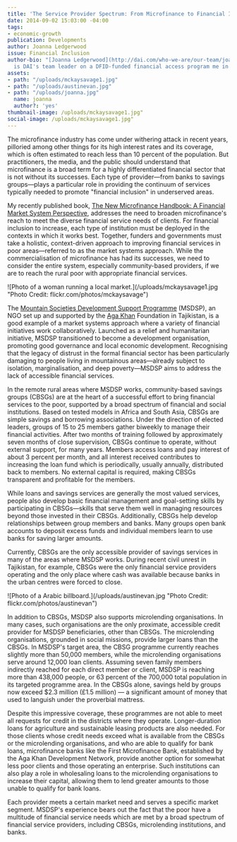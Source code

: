 ```yaml
---
title: 'The Service Provider Spectrum: From Microfinance to Financial Inclusion'
date: 2014-09-02 15:03:00 -04:00
tags:
- economic-growth
publication: Developments
author: Joanna Ledgerwood
issue: Financial Inclusion
author-bio: "[Joanna Ledgerwood](http://dai.com/who-we-are/our-team/joanna-ledgerwood)
  is DAI's team leader on a DFID-funded financial access program me in Zambia."
assets:
- path: "/uploads/mckaysavage1.jpg"
- path: "/uploads/austinevan.jpg"
- path: "/uploads/joanna.jpg"
  name: joanna
  author?: 'yes'
thumbnail-image: /uploads/mckaysavage1.jpg"
social-image: /uploads/mckaysavage1.jpg"
---
```


<p>The microfinance industry has come under withering attack in recent years, pilloried among other things for its high interest rates and its coverage, which is often estimated to reach less than 10 percent of the population. But practitioners, the media, and the public should understand that microfinance is a broad term for a highly differentiated financial sector that is not without its successes. Each type of provider—from banks to savings groups—plays a particular role in providing the continuum of services typically needed to promote "financial inclusion" in underserved areas.</p>



<p>My recently published book, <a href="https://openknowledge.worldbank.org/bitstream/handle/10986/12272/9780821389270.pdf">The New Microfinance Handbook: A Financial Market System Perspective</a>, addresses the need to broaden microfinance's reach to meet the diverse financial service needs of clients. For financial inclusion to increase, each type of institution must be deployed in the contexts in which it works best. Together, funders and governments must take a holistic, context-driven approach to improving financial services in poor areas—referred to as the market systems approach. While the commercialisation of microfinance has had its successes, we need to consider the entire system, especially community-based providers, if we are to reach the rural poor with appropriate financial services.</p>
![Photo of a woman running a local market.](/uploads/mckaysavage1.jpg "Photo Credit: flickr.com/photos/mckaysavage") 
  <p>The <a href="http://www.akdn.org/publications/2005_akf_mountains_paper3_english.pdf">Mountain Societies Development Support Programme</a> (MSDSP), an NGO set up and supported by the <a href="http://www.akdn.org/AKF">Aga Khan</a> Foundation in Tajikistan, is a good example of a market systems approach where a variety of financial initiatives work collaboratively. Launched as a relief and humanitarian initiative, MSDSP transitioned to become a development organisation, promoting good governance and local economic development. Recognising that the legacy of distrust in the formal financial sector has been particularly damaging to people living in mountainous areas—already subject to isolation, marginalisation, and deep poverty—MSDSP aims to address the lack of accessible financial services.</p>
  <p>In the remote rural areas where MSDSP works, community-based savings groups (CBSGs) are at the heart of a successful effort to bring financial services to the poor, supported by a broad spectrum of financial and social institutions. Based on tested models in Africa and South Asia, CBSGs are simple savings and borrowing associations. Under the direction of elected leaders, groups of 15 to 25 members gather biweekly to manage their financial activities. After two months of training followed by approximately seven months of close supervision, CBSGs continue to operate, without external support, for many years. Members access loans and pay interest of about 3 percent per month, and all interest received contributes to increasing the loan fund which is periodically, usually annually, distributed back to members. No external capital is required, making CBSGs transparent and profitable for the members.</p>
  <p>While loans and savings services are generally the most valued services, people also develop basic financial management and goal-setting skills by participating in CBSGs—skills that serve them well in managing resources beyond those invested in their CBSGs. Additionally, CBSGs help develop relationships between group members and banks. Many groups open bank accounts to deposit excess funds and individual members learn to use banks for saving larger amounts.</p>
  <p>Currently, CBSGs are the only accessible provider of savings services in many of the areas where MSDSP works. During recent civil unrest in Tajikistan, for example, CBSGs were the only financial service providers operating and the only place where cash was available because banks in the urban centres were forced to close.</p>
  ![Photo of a Arabic billboard.](/uploads/austinevan.jpg "Photo Credit: flickr.com/photos/austinevan") 
  <p>In addition to CBSGs, MSDSP also supports microlending organisations. In many cases, such organisations are the only proximate, accessible credit provider for MSDSP beneficiaries, other than CBSGs. The microlending organisations, grounded in social missions, provide larger loans than the CBSGs. In MSDSP's target area, the CBSG programme currently reaches slightly more than 50,000 members, while the microlending organisations serve around 12,000 loan clients. Assuming seven family members indirectly reached for each direct member or client, MSDSP is reaching more than 438,000 people, or 63 percent of the 700,000 total population in its targeted programme area. In the CBSGs alone, savings held by groups now exceed $2.3 million (£1.5 million) — a significant amount of money that used to languish under the proverbial mattress.</p><p>Despite this impressive coverage, these programmes are not able to meet all requests for credit in the districts where they operate. Longer-duration loans for agriculture and sustainable leasing products are also needed. For those clients whose credit needs exceed what is available from the CBSGs or the microlending organisations, and who are able to qualify for bank loans, microfinance banks like the First Microfinance Bank, established by the Aga Khan Development Network, provide another option for somewhat less poor clients and those operating an enterprise. Such institutions can also play a role in wholesaling loans to the microlending organisations to increase their capital, allowing them to lend greater amounts to those unable to qualify for bank loans.</p><p>Each provider meets a certain market need and serves a specific market segment. MSDSP's experience bears out the fact that the poor have a multitude of financial service needs which are met by a broad spectrum of financial service providers, including CBSGs, microlending institutions, and banks.</p>
